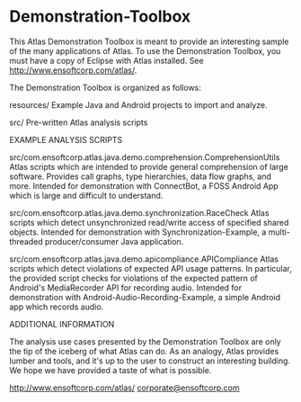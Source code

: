 Demonstration-Toolbox
=====================

This Atlas Demonstration Toolbox is meant to provide an interesting sample of the many applications of Atlas. To use the Demonstration Toolbox, you must have a copy of Eclipse with Atlas installed. See http://www.ensoftcorp.com/atlas/.

The Demonstration Toolbox is organized as follows:

resources/ Example Java and Android projects to import and analyze.

src/       Pre-written Atlas analysis scripts


EXAMPLE ANALYSIS SCRIPTS

src/com.ensoftcorp.atlas.java.demo.comprehension.ComprehensionUtils
Atlas scripts which are intended to provide general comprehension of large software. Provides call graphs, type hierarchies, data flow graphs, and more. Intended for demonstration with ConnectBot, a FOSS Android App which is large and difficult to understand.

src/com.ensoftcorp.atlas.java.demo.synchronization.RaceCheck
Atlas scripts which detect unsynchronized read/write access of specified shared objects. Intended for demonstration with Synchronization-Example, a multi-threaded producer/consumer Java application.

src/com.ensoftcorp.atlas.java.demo.apicompliance.APICompliance
Atlas scripts which detect violations of expected API usage patterns. In particular, the provided script checks for violations of the expected pattern of Android's MediaRecorder API for recording audio. Intended for demonstration with Android-Audio-Recording-Example, a simple Android app which records audio. 


ADDITIONAL INFORMATION

The analysis use cases presented by the Demonstration Toolbox are only the tip of the iceberg of what Atlas can do. As an analogy, Atlas provides lumber and tools, and it's up to the user to construct an interesting building. We hope we have provided a taste of what is possible. 

http://www.ensoftcorp.com/atlas/
corporate@ensoftcorp.com

